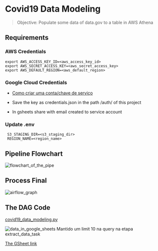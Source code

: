# Covid19 Data Modeling

> Objective: Populate some data of data.gov to a table in AWS Athena

## Requirements

### AWS Credentials

~~~shell
export AWS_ACCESS_KEY_ID=<aws_access_key_id>
export AWS_SECRET_ACCESS_KEY=<aws_secret_access_key>
export AWS_DEFAULT_REGION=<aws_default_region> 
~~~

### Google Cloud Credentials

- [Como criar uma conta/chave de serviço](https://developers.google.com/identity/protocols/oauth2/service-account#creatinganaccount)

- Save the key as credentials.json in the path /auth/ of this project

- In gsheets share with email created to service account

### Update .env

~~~env
 S3_STAGING_DIR=<s3_staging_dir>
 REGION_NAME=<region_name>
~~~

## Pipeline Flowchart

![flowchart_of_the_pipe](https://docs.google.com/uc?id=1PjAHf-yNlwsnR1Wqt4l7vj3MeVgZ-bCM)

## Process Final

![airflow_graph](https://docs.google.com/uc?id=1HqDIUJB2LvkB4ux6ViFxwrlbpoyvX13F)

## The DAG Code

[covid19_data_modeling.py](https://github.com/guhls/airflow/blob/main/dags/covid19_data_modeling.py)

![data_in_google_sheets](https://docs.google.com/uc?id=1QoY_uKBcsEdXxsD9p4WEQ20BPCnIYweq)
Mantido um limit 10 na query na etapa extract_data_task

[The GSheet link](https://docs.google.com/spreadsheets/d/1g7PgVQqFSXcZhySLQahgA0Cz9AvMFVN71RF3F7z1SRk/edit#gid=1762004493)
